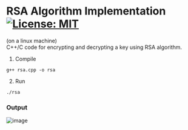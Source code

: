 # RSA Algorithm Implementation [![License: MIT](https://img.shields.io/badge/License-MIT-yellow.svg)](https://opensource.org/licenses/MIT)
(on a linux machine)<br>
C++/C code for encrypting and decrypting a key using RSA algorithm.
1. Compile
 ```
 g++ rsa.cpp -o rsa
 ```
2. Run<br>
 ```
 ./rsa
 ```
  ### Output
![image](https://user-images.githubusercontent.com/55306738/134353577-02e9d459-6e51-4234-8c26-583af8fbaeeb.png)
